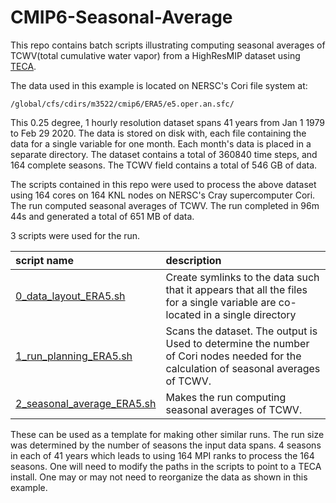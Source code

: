 CMIP6-Seasonal-Average
==========================
This repo contains batch scripts illustrating computing seasonal averages
of TCWV(total cumulative water vapor) from a HighResMIP dataset using
[TECA](https://github.com/LBL-EESA/TECA).

The data used in this example is located on NERSC's Cori file system at:
```
/global/cfs/cdirs/m3522/cmip6/ERA5/e5.oper.an.sfc/
```
This 0.25 degree, 1 hourly resolution dataset spans 41 years from Jan 1 1979 to
Feb 29 2020.  The data is stored on disk with, each file containing the data
for a single variable for one month. Each month's data is placed in a separate
directory.  The dataset contains a total of 360840 time steps, and 164 complete
seasons.  The TCWV field contains a total of 546 GB of data.

The scripts contained in this repo were used to process the above dataset using
164 cores on 164 KNL nodes on NERSC's Cray supercomputer Cori. The run
computed seasonal averages of TCWV. The run completed in 96m 44s and
generated a total of 651 MB of data.

3 scripts were used for the run.

| script name | description |
| :---- | :---- |
| [0_data_layout_ERA5.sh](0_data_layout_ERA5.sh) | Create symlinks to the data such that it appears that all the files for a single variable are co-located in a single directory |
| [1_run_planning_ERA5.sh](1_run_planning_ERA5.sh) | Scans the dataset. The output is Used to determine the number of Cori nodes needed for the calculation of seasonal averages of TCWV. |
| [2_seasonal_average_ERA5.sh](2_seasonal_average_ERA5.sh) | Makes the run computing seasonal averages of TCWV. |

These can be used as a template for making other similar runs. The run size was
determined by the number of seasons the input data spans. 4 seasons in each of
41 years which leads to using 164 MPI ranks to process the 164 seasons. One will
need to modify the paths in the scripts to point to a TECA install. One may or may
not need to reorganize the data as shown in this example.
